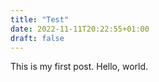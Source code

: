 ```yaml
---
title: "Test"
date: 2022-11-11T20:22:55+01:00
draft: false
---
```


This is my first post. Hello, world.
